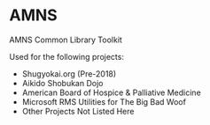 # AMNS
AMNS Common Library Toolkit

Used for the following projects:
- Shugyokai.org (Pre-2018)
- Aikido Shobukan Dojo 
- American Board of Hospice & Palliative Medicine
- Microsoft RMS Utilities for The Big Bad Woof
- Other Projects Not Listed Here
